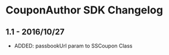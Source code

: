 CouponAuthor SDK Changelog
===================================

1.1 - 2016/10/27
------------------
* ADDED: passbookUrl param to SSCoupon Class
	
	
	
